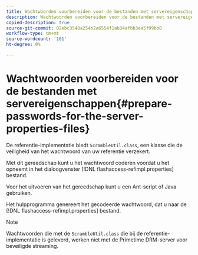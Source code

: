```yaml
---
title: Wachtwoorden voorbereiden voor de bestanden met servereigenschappen
description: Wachtwoorden voorbereiden voor de bestanden met servereigenschappen
copied-description: true
source-git-commit: 02ebc3548a254b2a6554f1ab34afbb3ea5f09bb8
workflow-type: tm+mt
source-wordcount: '101'
ht-degree: 0%

---
```


# Wachtwoorden voorbereiden voor de bestanden met servereigenschappen{#prepare-passwords-for-the-server-properties-files}

De referentie-implementatie biedt `ScrambleUtil.class`, een klasse die de veiligheid van het wachtwoord van uw referentie verzekert.

Met dit gereedschap kunt u het wachtwoord coderen voordat u het opneemt in het dialoogvenster [!DNL flashaccess-refimpl.properties] bestand.

Voor het uitvoeren van het gereedschap kunt u een Ant-script of Java gebruiken.

Het hulpprogramma genereert het gecodeerde wachtwoord, dat u naar de [!DNL flashaccess-refimpl.properties] bestand.

>[!NOTE]
>
>Wachtwoorden die met de `ScrambleUtil.class` die bij de referentie-implementatie is geleverd, werken niet met de Primetime DRM-server voor beveiligde streaming.
